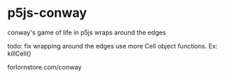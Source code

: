 # p5js-conway
conway's game of life in p5js
wraps around the edges

todo: fix wrapping around the edges
    use more Cell object functions. Ex: killCell()

forlornstore.com/conway